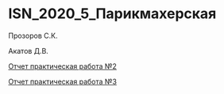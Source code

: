 # ISN_2020_5_Парикмахерская
Прозоров С.К.

Акатов Д.В.

[Отчет практическая работа №2](https://github.com/Sergeres/ISN_2020_5/blob/master/practice2R_ProzorovS.K_AkatovD.V.docx)

[Отчет практическая работа №3](https://github.com/Sergeres/ISN_2020_5/blob/master/practice3R_ProzorovS.K_AkatovD.V.docx)
